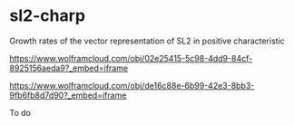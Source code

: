 # sl2-charp
Growth rates of the vector representation of SL2 in positive characteristic

<https://www.wolframcloud.com/obj/02e25415-5c98-4dd9-84cf-8925156aeda9?_embed=iframe>

<https://www.wolframcloud.com/obj/de16c88e-6b99-42e3-8bb3-9fb6fb8d7d90?_embed=iframe>

To do
